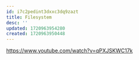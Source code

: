 ```yaml
---
id: i7c2pedint3dxxc3dq9zazt
title: Filesystem
desc: ''
updated: 1720963954280
created: 1720963950448
---
```

https://www.youtube.com/watch?v=qPXJSKWC17k